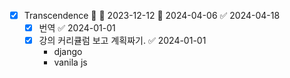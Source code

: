 - [x] Transcendence 🔺 🛫 2023-12-12 📅 2024-04-06 ✅ 2024-04-18
	- [x] 번역 ✅ 2024-01-01
	- [x] 강의 커리큘럼 보고 계획짜기. ✅ 2024-01-01
		-  django
		-  vanila js
